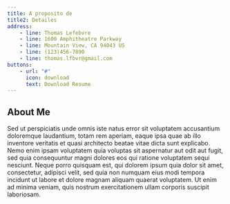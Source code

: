 ```yaml
---
title: A proposito de
title2: Detailes
address:
    - line: Thomas Lefebvre
    - line: 1600 Amphitheatre Parkway
    - line: Mountain View, CA 94043 US
    - line: (123)456-7890
    - line: thomas.lfbvr@gmail.com
buttons:
    - url: "#"
      icon: download
      text: Download Resume
---
```

## About Me

Sed ut perspiciatis unde omnis iste natus error sit voluptatem accusantium doloremque laudantium, totam rem aperiam, eaque ipsa quae ab illo inventore veritatis et quasi architecto beatae vitae dicta sunt explicabo. Nemo enim ipsam voluptatem quia voluptas sit aspernatur aut odit aut fugit, sed quia consequuntur magni dolores eos qui ratione voluptatem sequi nesciunt. Neque porro quisquam est, qui dolorem ipsum quia dolor sit amet, consectetur, adipisci velit, sed quia non numquam eius modi tempora incidunt ut labore et dolore magnam aliquam quaerat voluptatem. Ut enim ad minima veniam, quis nostrum exercitationem ullam corporis suscipit laboriosam.
